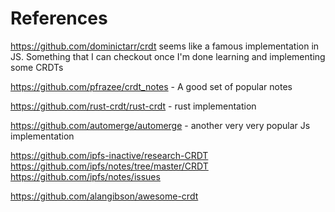 # References

https://github.com/dominictarr/crdt seems like a famous implementation in JS.
Something that I can checkout once I'm done learning and implementing some
CRDTs

https://github.com/pfrazee/crdt_notes - A good set of popular notes

https://github.com/rust-crdt/rust-crdt - rust implementation

https://github.com/automerge/automerge - another very very popular Js
implementation

https://github.com/ipfs-inactive/research-CRDT
https://github.com/ipfs/notes/tree/master/CRDT
https://github.com/ipfs/notes/issues

https://github.com/alangibson/awesome-crdt
